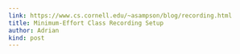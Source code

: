 ```yaml
---
link: https://www.cs.cornell.edu/~asampson/blog/recording.html
title: Minimum-Effort Class Recording Setup
author: Adrian
kind: post
---
```

